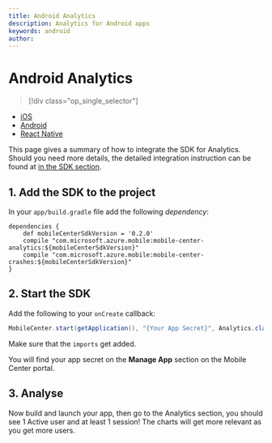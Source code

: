```yaml
---
title: Android Analytics
description: Analytics for Android apps
keywords: android
author:
---
```


# Android Analytics

> [!div class="op_single_selector"]
- [iOS](ios.md)
- [Android](android.md)
- [React Native](react-native.md)

This page gives a summary of how to integrate the SDK for Analytics. Should you need more details, the detailed integration instruction can be found at [in the SDK section](/sdk/Android/getting-started/).

## 1. Add the SDK to the project

In your `app/build.gradle` file add the following *dependency*:
```
dependencies {
    def mobileCenterSdkVersion = '0.2.0'
    compile "com.microsoft.azure.mobile:mobile-center-analytics:${mobileCenterSdkVersion}"
    compile "com.microsoft.azure.mobile:mobile-center-crashes:${mobileCenterSdkVersion}"
}
```

## 2. Start the SDK

Add the following to your `onCreate` callback:
```java
MobileCenter.start(getApplication(), "{Your App Secret}", Analytics.class);
```
Make sure that the `imports` get added.

You will find your app secret on the **Manage App** section on the Mobile Center portal.

## 3. Analyse

Now build and launch your app, then go to the Analytics section, you should see 1 Active user and at least 1 session!
The charts will get more relevant as you get more users.
